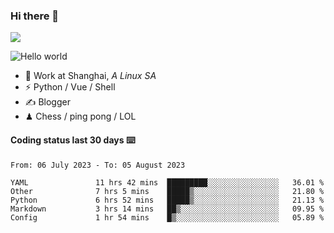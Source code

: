 ### Hi there 👋
![](https://komarev.com/ghpvc/?username=Xuhandsome)


<img src="https://github-readme-stats.vercel.app/api?username=XuHandsome&show_icons=true&theme=merko" alt="Hello world">

<br/>

- 🍻  Work at Shanghai, _A Linux SA_
- ⚡  Python / Vue / Shell
- ✍️  Blogger
- ♟  Chess / ping pong / LOL

#### Coding status last 30 days ⌨️

<!--START_SECTION:waka-->

```text
From: 06 July 2023 - To: 05 August 2023

YAML               11 hrs 42 mins  █████████░░░░░░░░░░░░░░░░   36.01 %
Other              7 hrs 5 mins    █████▒░░░░░░░░░░░░░░░░░░░   21.80 %
Python             6 hrs 52 mins   █████▒░░░░░░░░░░░░░░░░░░░   21.13 %
Markdown           3 hrs 14 mins   ██▒░░░░░░░░░░░░░░░░░░░░░░   09.95 %
Config             1 hr 54 mins    █▒░░░░░░░░░░░░░░░░░░░░░░░   05.89 %
```

<!--END_SECTION:waka-->
